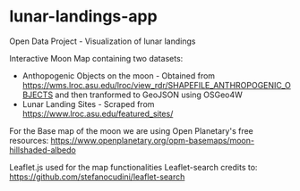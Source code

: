 # lunar-landings-app
Open Data Project - Visualization of lunar landings

Interactive Moon Map containing two datasets:
 - Anthopogenic Objects on the moon - Obtained from https://wms.lroc.asu.edu/lroc/view_rdr/SHAPEFILE_ANTHROPOGENIC_OBJECTS and then tranformed to GeoJSON using OSGeo4W
 - Lunar Landing Sites - Scraped from https://www.lroc.asu.edu/featured_sites/

For the Base map of the moon we are using Open Planetary's free resources: https://www.openplanetary.org/opm-basemaps/moon-hillshaded-albedo

Leaflet.js used for the map functionalities
Leaflet-search credits to: https://github.com/stefanocudini/leaflet-search 



